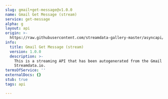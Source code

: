 ```yaml
---
slug: gmail+get-message@v1.0.0
name: Gmail Get Message (stream)
service: get-message
alpha: g
layout: api
origin: >-
  https://raw.githubusercontent.com/streamdata-gallery-master/asyncapi/master/_listings/gmail/gmail-get-message-stream-async.md
info:
  title: Gmail Get Message (stream)
  version: 1.0.0
  description: >-
    This is a streaming API that has been autogenerated from the Gmail using
    Streamdata.io.
termsOfService: ''
externalDocs: {}
stub: true
tags: api

---
```

